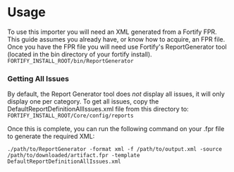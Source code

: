 # Usage
To use this importer you will need an XML generated from a Fortify FPR. This guide assumes you 
already have, or know how to acquire, an FPR file. Once you have the FPR file you will need
use Fortify's ReportGenerator tool (located in the bin directory of your fortify install).
```FORTIFY_INSTALL_ROOT/bin/ReportGenerator```

### Getting All Issues
By default, the Report Generator tool does _not_ display all issues, it will only display one
per category. To get all issues, copy the DefaultReportDefinitionAllIssues.xml file from this
directory to:  
```FORTIFY_INSTALL_ROOT/Core/config/reports```

Once this is complete, you can run the following command on your .fpr file to generate the
required XML:
```
./path/to/ReportGenerator -format xml -f /path/to/output.xml -source /path/to/downloaded/artifact.fpr -template DefaultReportDefinitionAllIssues.xml
```
